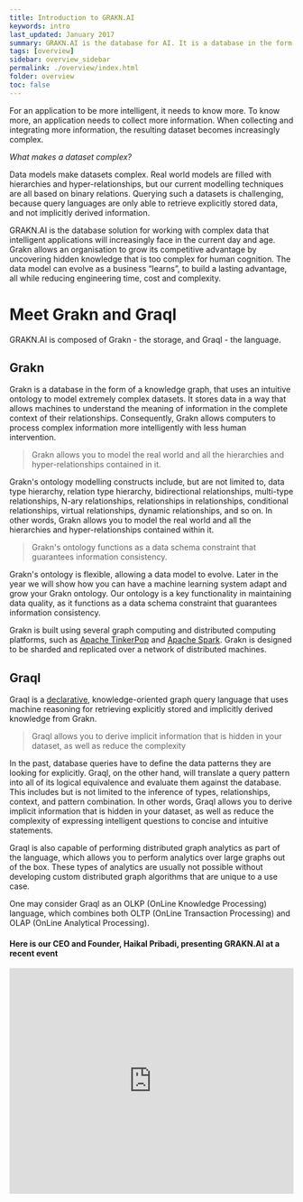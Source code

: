 ```yaml
---
title: Introduction to GRAKN.AI
keywords: intro
last_updated: January 2017
summary: GRAKN.AI is the database for AI. It is a database in the form of a knowledge graph that uses machine reasoning to simplify data processing challenges for AI applications.
tags: [overview]
sidebar: overview_sidebar
permalink: ./overview/index.html
folder: overview
toc: false
---
```


For an application to be more intelligent, it needs to know more. To know more, an application needs to collect more information. When collecting and integrating more information, the resulting dataset becomes increasingly complex.

*What makes a dataset complex?*

Data models make datasets complex.  Real world models are filled with hierarchies and hyper-relationships, but our current modelling techniques are all based on binary relations. Querying such a datasets is challenging, because query languages are only able to retrieve explicitly stored data, and not implicitly derived information.

GRAKN.AI is the database solution for working with complex data that intelligent applications will increasingly face in the current day and age. Grakn allows an organisation to grow its competitive advantage by uncovering hidden knowledge that is too complex for human cognition. The data model can evolve as a business “learns”, to build a lasting advantage, all while reducing engineering time, cost and complexity.

# Meet Grakn and Graql
GRAKN.AI is composed of Grakn - the storage, and Graql - the language.

<!-- <img src="/images/grakn-and-graql.jpg" style="width: 400px;"/> -->

## Grakn

Grakn is a database in the form of a knowledge graph, that uses an intuitive ontology to model extremely complex datasets. It stores data in a way that allows machines to understand the meaning of information in the complete context of their relationships. Consequently, Grakn allows computers to process complex information more intelligently with less human intervention.

> Grakn allows you to model the real world and all the hierarchies and hyper-relationships contained in it.

Grakn's ontology modelling constructs include, but are not limited to, data type hierarchy, relation type hierarchy, bidirectional relationships, multi-type relationships, N-ary relationships, relationships in relationships, conditional relationships, virtual relationships, dynamic relationships, and so on. In other words, Grakn allows you to model the real world and all the hierarchies and hyper-relationships contained within it.

> Grakn's ontology functions as a data schema constraint that guarantees information consistency.

Grakn's ontology is flexible, allowing a data model to evolve. Later in the year we will show how you can have a machine learning system adapt and grow your Grakn ontology. Our ontology is a key functionality in maintaining data quality, as it functions as a data schema constraint that guarantees information consistency.

Grakn is built using several graph computing and distributed computing platforms, such as [Apache TinkerPop](https://tinkerpop.apache.org/) and [Apache Spark](http://spark.apache.org/). Grakn is designed to be sharded and replicated over a network of distributed machines.

## Graql

Graql is a [declarative](https://en.wikipedia.org/wiki/Declarative_programming), knowledge-oriented graph query language that uses machine reasoning for retrieving explicitly stored and implicitly derived knowledge from Grakn.

> Graql allows you to derive implicit information that is hidden in your dataset, as well as reduce the complexity

In the past, database queries have to define the data patterns they are looking for explicitly. Graql, on the other hand, will translate a query pattern into all of its logical equivalence and evaluate them against the database. This includes but is not limited to the inference of types, relationships, context, and pattern combination. In other words, Graql allows you to derive implicit information that is hidden in your dataset, as well as reduce the complexity of expressing intelligent questions to concise and intuitive statements.

Graql is also capable of performing distributed graph analytics as part of the language, which allows you to perform analytics over large graphs out of the box. These types of analytics are usually not possible without developing custom distributed graph algorithms that are unique to a use case.

One may consider Graql as an OLKP (OnLine Knowledge Processing) language, which combines both OLTP (OnLine Transaction Processing) and OLAP (OnLine Analytical Processing).

####  Here is our CEO and Founder, Haikal Pribadi, presenting GRAKN.AI at a recent event

<iframe style="width: 100%; height: 400px" src="https://www.youtube.com/embed/OeFrudRlXAM?list=PLDaQNzoeb9L7UZDPq7z1Gd2Rc0m_oeSDQ" frameborder="0" allowfullscreen></iframe>
